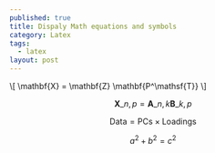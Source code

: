 ```yaml
---
published: true
title: Dispaly Math equations and symbols
category: Latex
tags: 
  - latex
layout: post
---
```


\\[ \mathbf{X} = \mathbf{Z} \mathbf{P^\mathsf{T}} \\]

$$ \mathbf{X} \_{n,p} = \mathbf{A} \_{n,k} \mathbf{B} \_{k,p} $$

$$ \mathsf{Data = PCs} \times \mathsf{Loadings} $$

$$a^2 + b^2 = c^2$$

